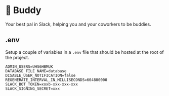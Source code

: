 # 🐶 Buddy
Your best pal in Slack, helping you and your coworkers to be buddies.

## .env
Setup a couple of variables in a `.env` file that should be hosted at the root of the project.

```
ADMIN_USERS=UHS6HBMUK
DATABASE_FILE_NAME=database
DISABLE_USER_NOTIFICATION=false
REGENERATE_INTERVAL_IN_MILLISECONDS=604800000
SLACK_BOT_TOKEN=xoxb-xxx-xxx-xxx
SLACK_SIGNING_SECRET=xxx
```